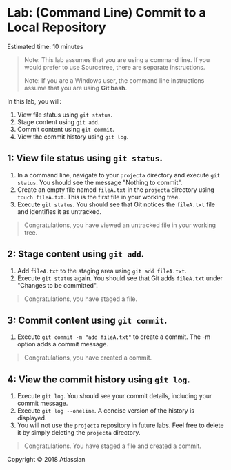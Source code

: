 # Lab: (Command Line) Commit to a Local Repository

Estimated time: 10 minutes

> Note: This lab assumes that you are using a command line. If you would prefer to use
Sourcetree, there are separate instructions.
> 
> Note: If you are a Windows user, the command line instructions assume that you are
using **Git bash**.

In this lab, you will:
1. View file status using `git status`. 
2. Stage content using `git add`.
3. Commit content using `git commit`.
4. View the commit history using `git log`.

## 1: View file status using `git status`.
1. In a command line, navigate to your `projecta` directory and execute `git status`. You should see the message "Nothing to commit".
2. Create an empty file named `fileA.txt` in the `projecta` directory using `touch fileA.txt`. This is the first file in your working tree.
3. Execute `git status`. You should see that Git notices the `fileA.txt` file and identifies it as untracked.
> Congratulations, you have viewed an untracked file in your working tree.

## 2: Stage content using `git add`.
1. Add `fileA.txt` to the staging area using `git add fileA.txt`.
2. Execute `git status` again. You should see that Git adds `fileA.txt` under "Changes to be committed".
> Congratulations, you have staged a file.

## 3: Commit content using `git commit`.
1. Execute `git commit -m "add fileA.txt"` to create a commit. The -m option adds a commit message.
> Congratulations, you have created a commit.

## 4: View the commit history using `git log`.
1. Execute `git log`. You should see your commit details, including your commit message.
2. Execute `git log --oneline`. A concise version of the history is displayed.
3. You will not use the `projecta` repository in future labs. Feel free to delete it by simply
deleting the `projecta` directory.
> Congratulations. You have staged a file and created a commit.

Copyright © 2018 Atlassian